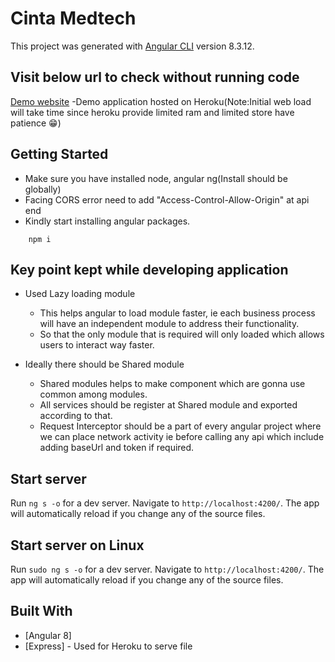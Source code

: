 # Cinta Medtech

This project was generated with [Angular CLI](https://github.com/angular/angular-cli) version 8.3.12.


## Visit below url to check without running code
[Demo website](https://demo-enroll.herokuapp.com/) -Demo application hosted on Heroku(Note:Initial web load will take time since heroku provide limited ram and limited store have patience 😁)



## Getting Started
* Make sure you have installed node, angular ng(Install should be globally)
* Facing CORS error need to add "Access-Control-Allow-Origin" at api end
* Kindly start installing angular packages.
```
    npm i
```

## Key point kept while developing application
* Used Lazy loading module
  - This helps angular to load module faster, ie each business process will have an independent module to address their functionality.
  - So that the only module that is required will only loaded which allows users to interact way faster.

* Ideally there should be Shared module
  - Shared modules helps to make component which are gonna use common among modules.
  - All services should be register at Shared module and exported according to that.
  - Request Interceptor should be a part of every angular project where we can place network activity ie before calling any api which include adding baseUrl and token if required.

## Start server

Run `ng s -o` for a dev server. Navigate to `http://localhost:4200/`. The app will automatically reload if you change any of the source files.

## Start server on Linux
Run `sudo ng s -o` for a dev server. Navigate to `http://localhost:4200/`. The app will automatically reload if you change any of the source files.

## Built With
* [Angular 8]
* [Express] - Used for Heroku to serve file
